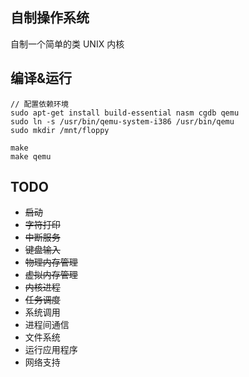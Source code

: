 ## 自制操作系统
自制一个简单的类 UNIX 内核

## 编译&运行
```
// 配置依赖环境
sudo apt-get install build-essential nasm cgdb qemu
sudo ln -s /usr/bin/qemu-system-i386 /usr/bin/qemu
sudo mkdir /mnt/floppy

make
make qemu
```

## TODO
* ~~启动~~
* ~~字符打印~~
* ~~中断服务~~
* ~~键盘输入~~
* ~~物理内存管理~~
* ~~虚拟内存管理~~
* ~~内核进程~~
* ~~任务调度~~
* 系统调用
* 进程间通信
* 文件系统
* 运行应用程序
* 网络支持
